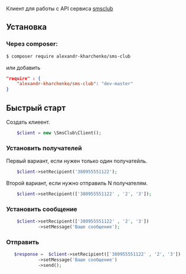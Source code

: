 Клиент для работы с API сервиса [smsclub](https://smsclub.mobi/)

## Установка

### Через composer:

```bash
$ composer require alexandr-kharchenko/sms-club
```

или добавить

```json
"require" : {
    "alexandr-kharchenko/sms-club": "dev-master"
}
```

## Быстрый старт
Создать клиеент.
```php
    $client = new \SmsClub\Client();
```
### Установить получателей

Первый вариант, если нужен только один получатейль.

```php
    $client->setRecipient('380955551122');
```

Второй вариант, если нужно отправиль N получателям.

```php
    $client->setRecipient(['380955551122' , '2', '3']);
```

### Установить сообщение
```php
    $client->setRecipient(['380955551122' , '2', '3'])
            ->setMessage('Ваше сообщение');
```

### Отправить
```php
   $response =  $client->setRecipient(['380955551122' , '2', '3'])
            ->setMessage('Ваше сообщение')
            ->send();
```
